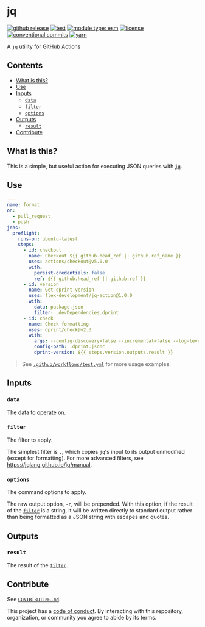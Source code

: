 # jq

[![github release](https://img.shields.io/github/v/release/flex-development/jq-action.svg?include_prereleases\&sort=semver)](https://github.com/flex-development/jq-action/releases/latest)
[![test](https://github.com/flex-development/jq-action/actions/workflows/test.yml/badge.svg)](https://github.com/flex-development/jq-action/actions/workflows/test.yml)
[![module type: esm](https://img.shields.io/badge/module%20type-esm-brightgreen)](https://github.com/voxpelli/badges-cjs-esm)
[![license](https://img.shields.io/github/license/flex-development/jq-action.svg)](LICENSE.md)
[![conventional commits](https://img.shields.io/badge/-conventional%20commits-fe5196?logo=conventional-commits\&logoColor=ffffff)](https://conventionalcommits.org)
[![yarn](https://img.shields.io/badge/-yarn-2c8ebb?style=flat\&logo=yarn\&logoColor=ffffff)](https://yarnpkg.com)

A [`jq`][jq] utility for GitHub Actions

## Contents

- [What is this?](#what-is-this)
- [Use](#use)
- [Inputs](#inputs)
  - [`data`](#data)
  - [`filter`](#filter)
  - [`options`](#options)
- [Outputs](#outputs)
  - [`result`](#result)
- [Contribute](#contribute)

## What is this?

This is a simple, but useful action for executing JSON queries with [`jq`][jq].

## Use

```yaml
---
name: format
on:
  - pull_request
  - push
jobs:
  preflight:
    runs-on: ubuntu-latest
    steps:
      - id: checkout
        name: Checkout ${{ github.head_ref || github.ref_name }}
        uses: actions/checkout@v5.0.0
        with:
          persist-credentials: false
          ref: ${{ github.head_ref || github.ref }}
      - id: version
        name: Get dprint version
        uses: flex-development/jq-action@1.0.0
        with:
          data: package.json
          filter: .devDependencies.dprint
      - id: check
        name: Check formatting
        uses: dprint/check@v2.3
        with:
          args: --config-discovery=false --incremental=false --log-level=info
          config-path: .dprint.jsonc
          dprint-version: ${{ steps.version.outputs.result }}
```

> See [`.github/workflows/test.yml`](.github/workflows/test.yml) for more usage examples.

## Inputs

### `data`

The data to operate on.

### `filter`

The filter to apply.

The simplest filter is `.`, which copies `jq`'s input to its output unmodified (except for formatting).
For more advanced filters, see <https://jqlang.github.io/jq/manual>.

### `options`

The command options to apply.

The raw output option, `-r`, will be prepended. With this option, if the result of the [`filter`](#filter) is a string,
it will be written directly to standard output rather than being formatted as a JSON string with escapes and quotes.

## Outputs

### `result`

The result of the [`filter`](#filter).

## Contribute

See [`CONTRIBUTING.md`](CONTRIBUTING.md).

This project has a [code of conduct](./CODE_OF_CONDUCT.md). By interacting with this repository, organization, or
community you agree to abide by its terms.

[jq]: https://jqlang.github.io/jq
